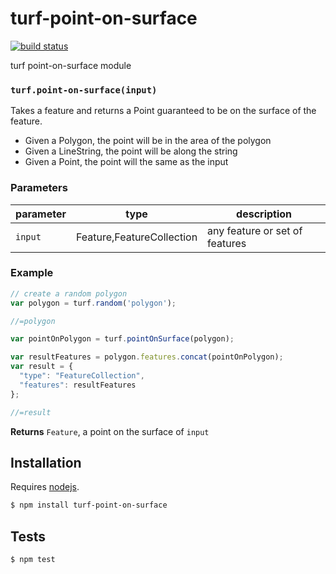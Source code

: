 # turf-point-on-surface

[![build status](https://secure.travis-ci.org/Turfjs/turf-point-on-surface.png)](http://travis-ci.org/Turfjs/turf-point-on-surface)

turf point-on-surface module


### `turf.point-on-surface(input)`

Takes a feature and returns a Point guaranteed to be on the surface of the feature.

* Given a Polygon, the point will be in the area of the polygon
* Given a LineString, the point will be along the string
* Given a Point, the point will the same as the input


### Parameters

| parameter | type                       | description                    |
| --------- | -------------------------- | ------------------------------ |
| `input`   | Feature\,FeatureCollection | any feature or set of features |


### Example

```js
// create a random polygon
var polygon = turf.random('polygon');

//=polygon

var pointOnPolygon = turf.pointOnSurface(polygon);

var resultFeatures = polygon.features.concat(pointOnPolygon);
var result = {
  "type": "FeatureCollection",
  "features": resultFeatures
};

//=result
```


**Returns** `Feature`, a point on the surface of `input`

## Installation

Requires [nodejs](http://nodejs.org/).

```sh
$ npm install turf-point-on-surface
```

## Tests

```sh
$ npm test
```



